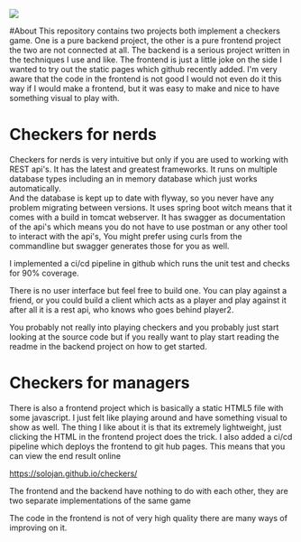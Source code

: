![](https://github.com/SoloJan/checkers/workflows/tests/badge.svg)

#About 
This repository contains two projects both implement a checkers game. One is a pure backend project, the other is a pure
frontend project the two are not connected at all. The backend is a serious project written in the techniques I use and 
like. The frontend is just a little joke on the side I wanted to try out the static pages which github recently added. 
I'm very aware that the code in the frontend is not good I would not even do it this way if I would make a frontend, 
but it was easy to make and nice to have something visual to play with. 

# Checkers for nerds
Checkers for nerds is very intuitive but only if you are used to working with REST api's. It has the latest 
and greatest frameworks. It runs on multiple database types including an in memory database which just works automatically.  
And the database is kept up to date with flyway, so you never have any problem migrating between versions. 
It uses spring boot witch means that it comes with a build in tomcat webserver. 
It has swagger as documentation of the api's which means you do not have to use postman or any other tool to  interact 
with the api's, You might prefer using curls from the commandline but swagger generates those for you as well. 

I implemented a ci/cd pipeline in github which runs the unit test and checks for 90% coverage.

There is no user interface but feel free to build one. You can play against a friend, or you could build a client 
which acts as a player and play against it after all it is a rest api, who knows who goes behind player2.

You probably not really into playing checkers and you probably just start looking at the source code but if you really 
want to play start reading the readme in the backend project on how to get started.

# Checkers for managers
There is also a frontend project which is basically a static HTML5 file with some javascript. 
I just felt like playing around and have something visual to show as well. The thing I like about it is that its extremely
lightweight, just clicking the HTML in the frontend project does the trick. I also added a ci/cd pipeline which 
deploys the frontend to git hub pages. This means that you can view the end result online

https://solojan.github.io/checkers/  

The frontend and the backend have nothing to do with each other, they are two separate implementations of the same game

The code in the frontend is not of very high quality there are many ways of improving on it.
